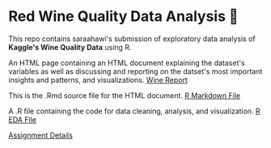 # Red Wine Quality Data Analysis 🍷
This repo contains saraahawi's submission of exploratory data analysis of **Kaggle's Wine Quality Data** using R.

An HTML page containing an HTML document explaining the dataset's variables as well as discussing and reporting on the datset's most important insights and patterns, and visualizations. 
[Wine Report](https://github.com/Misk-DSI/individual-assignment-2-saraahawi/blob/gh-pages/wine_report.html)

This is the .Rmd source file for the HTML document. 
[R Markdown File](https://github.com/Misk-DSI/individual-assignment-2-saraahawi/blob/gh-pages/src/wine_report.Rmd)

A .R file containing the code for data cleaning, analysis, and visualization. 
[R EDA File](https://github.com/Misk-DSI/individual-assignment-2-saraahawi/blob/gh-pages/src/wine_EDA.R) 


[Assignment Details](https://github.com/Misk-DSI/individual-assignment-2-saraahawi/blob/gh-pages/archive/assignment.md)
